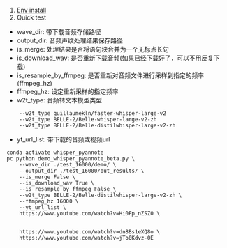 
1. [Env install](doc/install.md)
2. Quick test
  - wave_dir: 带下载音频存储路径
  - output_dir: 音频声纹处理结果保存路径
  - is_merge: 处理结果是否将语句块合并为一个无标点长句
  - is_download_wav: 是否重新下载音频(如果已经下载好了，可以不用反复下载)
  - is_resample_by_ffmpeg: 是否重新对音频文件进行采样到指定的频率(ffmpeg_hz)
  - ffmpeg_hz: 设定重新采样的指定频率
  - w2t_type: 音频转文本模型类型
  ```
      --w2t_type guillaumekln/faster-whisper-large-v2
      --w2t_type BELLE-2/Belle-whisper-large-v2-zh
      --w2t_type BELLE-2/Belle-distilwhisper-large-v2-zh
  ```
  - yt_url_list: 带下载的音频或视频url
```
conda activate whisper_pyannote
pc python demo_whisper_pyannote_beta.py \
    --wave_dir ./test_16000/demo/ \
    --output_dir ./test_16000/out_results/ \
    --is_merge False \
    --is_download_wav True \
    --is_resample_by_ffmpeg False \
    --w2t_type BELLE-2/Belle-distilwhisper-large-v2-zh \
    --ffmpeg_hz 16000 \
    --yt_url_list \
    https://www.youtube.com/watch?v=Hi0Fp_nZSZ0 \


    https://www.youtube.com/watch?v=dn8Bs1eXQ8o \
    https://www.youtube.com/watch?v=jTo0Kdvz-0E

```

